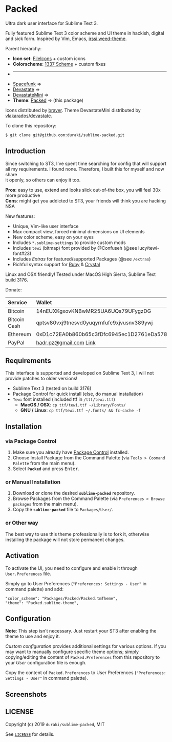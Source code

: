 # Packed
  
Ultra dark user interface for Sublime Text 3.

Fully featured Sublime Text 3 color scheme and UI theme in hackish, digital 
and sick form. Inspired by Vim, Emacs, [irssi weed-theme](https://github.com/ronilaukkarinen/weed).
  
Parent hierarchy:  
  * **Icon set**: [FileIcons](https://github.com/braver/FileIcons) + custom icons
  * **Colorscheme**: [1337 Scheme](https://github.com/MarkMichos/1337-Scheme) + custom fixes
  * ---
  * [Spacefunk](https://github.com/Twiebie/ST-Spacefunk) => 
  * [Devastate](https://github.com/vlakarados/devastate) => 
  * [DevastateMini](https://github.com/shagabutdinov/sublime-devastate-mini) =>
  * **Theme**: [Packed](https://github.com/duraki/sublime-packed) => (this package)
  
Icons distributed by [braver](https://github.com/braver/FileIcons). Theme DevastateMini 
distributed by [vlakarados/devastate](https://github.com/vlakarados/devastate).
  
To clone this repository:

```bash
$ git clone git@github.com:duraki/sublime-packed.git
```
  
## Introduction
  
Since switching to ST3, I've spent time searching for config that will support  
all my requirements. I found none. Therefore, I built this for myself and now share  
it openly, so others can enjoy it too.
  
**Pros**: easy to use, extend and looks slick out-of-the box, you will feel 30x more productive  
**Cons**: might get you addicted to ST3, your friends will think you are hacking NSA  
  
New features:  
  * Unique, Vim-like user interface  
  * Max compact view, forced minimal dimensions on UI elements  
  * New color scheme, easy on your eyes  
  * Includes `*.sublime-settings` to provide custom mods  
  * Includes `tewi` (bitmap) font provided by @Confuseh (@see lucy/tewi-font#23)  
  * Includes *Extras* for featured/supported Packages (@see `/extras`)  
  * Richful syntax support for [Ruby](https://www.ruby-lang.org/) & [Crystal](http://crystal-lang.org/)  
  
Linux and OSX friendly! Tested under MacOS High Sierra, Sublime Text build 3176.
  
Donate:
  
| Service      | Wallet                                                                                                                  |
|:-------------|:------------------------------------------------------------------------------------------------------------------------|
| Bitcoin      | 14nEUXKgxovKNBwMR25UA6UQs79UFygzDG                                                                                      |
| Bitcoin Cash | qptsv80vxj9tnesvd0yuqyrnfufc9xjvusnv389ywj                                                                              |
| Ethereum     | 0xD1c72EA0b860b65c3fDfc6945ec1D2761eDa5785                                                                              |
| PayPal       | hadr.pz@gmail.com [Link](https://www.paypal.com/cgi-bin/webscr?cmd=_s-xclick&hosted_button_id=QBAS2NTRDT6B4&source=url) |
  
## Requirements
  
This interface is supported and developed on Sublime Text 3, I will not provide 
patches to older versions! 
  
* Sublime Text 3 (tested on build 3176) 
* Package Control for quick install (else, do manual installation)
* `Tewi` font installed (included ttf in `/ttf/tewi.ttf`)
  - **MacOS / OSX**: `cp ttf/tewi.ttf ~/Library/Fonts/`
  - **GNU / Linux**: `cp ttf/tewi.ttf ~/.fonts/ && fc-cache -f`
  
## Installation

### via Package Control

1. Make sure you already have [Package Control](https://packagecontrol.io/installation) installed.
2. Choose Install Package from the Command Palette (via `Tools > Coomand Palette` from the main menu).
3. Select **`Packed`** and press <kbd>Enter</kbd>.

### or Manual Installation

1. Download or clone the desired **`sublime-packed`** repository.
2. Browse Packages from the Command Palette (via `Preferences > Browse packages` from the main menu).
3. Copy the **`sublime-packed`** file to `Packages/User/`.
  
### or Other way

The best way to use this theme professionally is to fork it, otherwise installing 
the package will not store permanent changes.
  
## Activation
  
To activate the UI, you need to configure and enable it through `User.Preferences` file.
  
Simply go to User Preferences (`"Preferences: Settings - User"` in command palette) and add:
  
    "color_scheme": "Packages/Packed/Packed.tmTheme",
    "theme": "Packed.sublime-theme",

## Configuration
  
**Note**: This step isn't necessary. Just restart your ST3 after enabling the theme to 
use and enjoy it.
  
*Custom configuration* provides additional settings for various options.
If you may want to manually configure specific theme options; simply 
copying/editing the content of `Packed.Preferences` from this repository 
to your *User* configuration file is enough.
  
Copy the content of `Packed.Preferences` to User Preferences (`"Preferences: Settings -
User"` in command palette).

## Screenshots

## LICENSE ##

Copyright (c) 2019 `duraki/sublime-packed`, MIT 

See [`LICENSE`](./LICENSE) for details.
